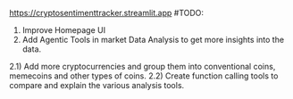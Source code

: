 https://cryptosentimenttracker.streamlit.app
#TODO: 
1) Improve Homepage UI
2) Add Agentic Tools in market Data Analysis to get more insights into the data.

2.1) Add more cryptocurrencies and group them into conventional coins, memecoins and other types of coins.
2.2) Create function calling tools to compare and explain the various analysis tools.